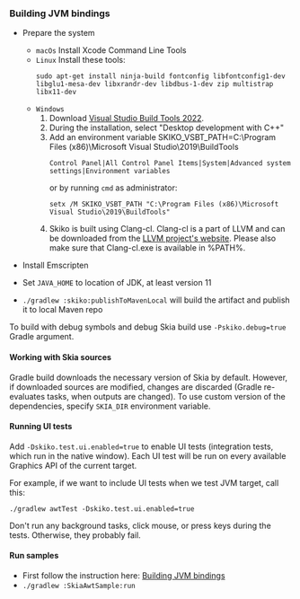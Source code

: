 ### Building JVM bindings

* Prepare the system
  * `macOs` Install Xcode Command Line Tools
  * `Linux` Install these tools:
    ```
    sudo apt-get install ninja-build fontconfig libfontconfig1-dev libglu1-mesa-dev libxrandr-dev libdbus-1-dev zip multistrap libx11-dev
    ```
  * `Windows`
    1. Download [Visual Studio Build Tools 2022](https://aka.ms/vs/17/release/vs_buildtools.exe).
    2. During the installation, select "Desktop development with C++"
    3. Add an environment variable SKIKO_VSBT_PATH=C:\Program Files (x86)\Microsoft Visual Studio\2019\BuildTools
       ```
       Control Panel|All Control Panel Items|System|Advanced system settings|Environment variables
       ```
       or by running `cmd` as administrator:
       ```
       setx /M SKIKO_VSBT_PATH "C:\Program Files (x86)\Microsoft Visual Studio\2019\BuildTools"
       ```
    4. Skiko is built using Clang-cl. Clang-cl is a part of LLVM and can be downloaded from the [LLVM project's website](https://releases.llvm.org/). Please also make sure that Clang-cl.exe is available in %PATH%.

* Install Emscripten
* Set `JAVA_HOME` to location of JDK, at least version 11
* `./gradlew :skiko:publishToMavenLocal` will build the artifact and publish it to local Maven repo

To build with debug symbols and debug Skia build use `-Pskiko.debug=true` Gradle argument.

#### Working with Skia sources

Gradle build downloads the necessary version of Skia by default.
However, if downloaded sources are modified, changes are discarded (Gradle
re-evaluates tasks, when outputs are changed).
To use custom version of the dependencies, specify `SKIA_DIR` environment variable.

#### Running UI tests
Add `-Dskiko.test.ui.enabled=true` to enable UI tests (integration tests, which run in the native window). Each UI test will be run on every available Graphics API of the current target.

For example, if we want to include UI tests when we test JVM target, call this:
```
./gradlew awtTest -Dskiko.test.ui.enabled=true
```
Don't run any background tasks, click mouse, or press keys during the tests. Otherwise, they probably fail.

#### Run samples
- First follow the instruction here: [Building JVM bindings](#building-jvm-bindings)
- `./gradlew :SkiaAwtSample:run`
